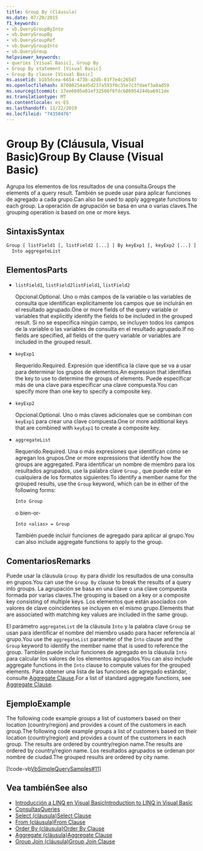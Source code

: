 ```yaml
---
title: Group By (Cláusula)
ms.date: 07/20/2015
f1_keywords:
- vb.QueryGroupByInto
- vb.QueryGroupBy
- vb.QueryGroupRef
- vb.QueryGroupInto
- vb.QueryGroup
helpviewer_keywords:
- queries [Visual Basic], Group By
- Group By statement [Visual Basic]
- Group By clause [Visual Basic]
ms.assetid: b1b5dcea-6654-473b-a2db-01f7e4c265d7
ms.openlocfilehash: 87080254ad5d237a593f0c35e7c3fdaef3a8ad59
ms.sourcegitcommit: 17ee6605e01ef32506f8fdc686954244ba6911de
ms.translationtype: MT
ms.contentlocale: es-ES
ms.lasthandoff: 11/22/2019
ms.locfileid: "74350476"
---
```

# <a name="group-by-clause-visual-basic"></a><span data-ttu-id="fb3d0-102">Group By (Cláusula, Visual Basic)</span><span class="sxs-lookup"><span data-stu-id="fb3d0-102">Group By Clause (Visual Basic)</span></span>
<span data-ttu-id="fb3d0-103">Agrupa los elementos de los resultados de una consulta.</span><span class="sxs-lookup"><span data-stu-id="fb3d0-103">Groups the elements of a query result.</span></span> <span data-ttu-id="fb3d0-104">También se puede usar para aplicar funciones de agregado a cada grupo.</span><span class="sxs-lookup"><span data-stu-id="fb3d0-104">Can also be used to apply aggregate functions to each group.</span></span> <span data-ttu-id="fb3d0-105">La operación de agrupación se basa en una o varias claves.</span><span class="sxs-lookup"><span data-stu-id="fb3d0-105">The grouping operation is based on one or more keys.</span></span>  
  
## <a name="syntax"></a><span data-ttu-id="fb3d0-106">Sintaxis</span><span class="sxs-lookup"><span data-stu-id="fb3d0-106">Syntax</span></span>  
  
```vb  
Group [ listField1 [, listField2 [...] ] By keyExp1 [, keyExp2 [...] ]  
  Into aggregateList  
```  
  
## <a name="parts"></a><span data-ttu-id="fb3d0-107">Elementos</span><span class="sxs-lookup"><span data-stu-id="fb3d0-107">Parts</span></span>  
  
- <span data-ttu-id="fb3d0-108">`listField1`, `listField2`</span><span class="sxs-lookup"><span data-stu-id="fb3d0-108">`listField1`, `listField2`</span></span>  
  
     <span data-ttu-id="fb3d0-109">Opcional.</span><span class="sxs-lookup"><span data-stu-id="fb3d0-109">Optional.</span></span> <span data-ttu-id="fb3d0-110">Uno o más campos de la variable o las variables de consulta que identifican explícitamente los campos que se incluirán en el resultado agrupado.</span><span class="sxs-lookup"><span data-stu-id="fb3d0-110">One or more fields of the query variable or variables that explicitly identify the fields to be included in the grouped result.</span></span> <span data-ttu-id="fb3d0-111">Si no se especifica ningún campo, se incluyen todos los campos de la variable o las variables de consulta en el resultado agrupado.</span><span class="sxs-lookup"><span data-stu-id="fb3d0-111">If no fields are specified, all fields of the query variable or variables are included in the grouped result.</span></span>  
  
- `keyExp1`  
  
     <span data-ttu-id="fb3d0-112">Requerido.</span><span class="sxs-lookup"><span data-stu-id="fb3d0-112">Required.</span></span> <span data-ttu-id="fb3d0-113">Expresión que identifica la clave que se va a usar para determinar los grupos de elementos.</span><span class="sxs-lookup"><span data-stu-id="fb3d0-113">An expression that identifies the key to use to determine the groups of elements.</span></span> <span data-ttu-id="fb3d0-114">Puede especificar más de una clave para especificar una clave compuesta.</span><span class="sxs-lookup"><span data-stu-id="fb3d0-114">You can specify more than one key to specify a composite key.</span></span>  
  
- `keyExp2`  
  
     <span data-ttu-id="fb3d0-115">Opcional.</span><span class="sxs-lookup"><span data-stu-id="fb3d0-115">Optional.</span></span> <span data-ttu-id="fb3d0-116">Uno o más claves adicionales que se combinan con `keyExp1` para crear una clave compuesta.</span><span class="sxs-lookup"><span data-stu-id="fb3d0-116">One or more additional keys that are combined with `keyExp1` to create a composite key.</span></span>  
  
- `aggregateList`  
  
     <span data-ttu-id="fb3d0-117">Requerido.</span><span class="sxs-lookup"><span data-stu-id="fb3d0-117">Required.</span></span> <span data-ttu-id="fb3d0-118">Una o más expresiones que identifican cómo se agregan los grupos.</span><span class="sxs-lookup"><span data-stu-id="fb3d0-118">One or more expressions that identify how the groups are aggregated.</span></span> <span data-ttu-id="fb3d0-119">Para identificar un nombre de miembro para los resultados agrupados, use la palabra clave `Group` , que puede estar en cualquiera de los formatos siguientes:</span><span class="sxs-lookup"><span data-stu-id="fb3d0-119">To identify a member name for the grouped results, use the `Group` keyword, which can be in either of the following forms:</span></span>  
  
    ```vb  
    Into Group  
    ```  
  
     <span data-ttu-id="fb3d0-120">o bien</span><span class="sxs-lookup"><span data-stu-id="fb3d0-120">-or-</span></span>  
  
    ```vb  
    Into <alias> = Group  
    ```  
  
     <span data-ttu-id="fb3d0-121">También puede incluir funciones de agregado para aplicar al grupo.</span><span class="sxs-lookup"><span data-stu-id="fb3d0-121">You can also include aggregate functions to apply to the group.</span></span>  
  
## <a name="remarks"></a><span data-ttu-id="fb3d0-122">Comentarios</span><span class="sxs-lookup"><span data-stu-id="fb3d0-122">Remarks</span></span>  
 <span data-ttu-id="fb3d0-123">Puede usar la cláusula `Group By` para dividir los resultados de una consulta en grupos.</span><span class="sxs-lookup"><span data-stu-id="fb3d0-123">You can use the `Group By` clause to break the results of a query into groups.</span></span> <span data-ttu-id="fb3d0-124">La agrupación se basa en una clave o una clave compuesta formada por varias claves.</span><span class="sxs-lookup"><span data-stu-id="fb3d0-124">The grouping is based on a key or a composite key consisting of multiple keys.</span></span> <span data-ttu-id="fb3d0-125">Los elementos que están asociados con valores de clave coincidentes se incluyen en el mismo grupo.</span><span class="sxs-lookup"><span data-stu-id="fb3d0-125">Elements that are associated with matching key values are included in the same group.</span></span>  
  
 <span data-ttu-id="fb3d0-126">El parámetro `aggregateList` de la cláusula `Into` y la palabra clave `Group` se usan para identificar el nombre del miembro usado para hacer referencia al grupo.</span><span class="sxs-lookup"><span data-stu-id="fb3d0-126">You use the `aggregateList` parameter of the `Into` clause and the `Group` keyword to identify the member name that is used to reference the group.</span></span> <span data-ttu-id="fb3d0-127">También puede incluir funciones de agregado en la cláusula `Into` para calcular los valores de los elementos agrupados.</span><span class="sxs-lookup"><span data-stu-id="fb3d0-127">You can also include aggregate functions in the `Into` clause to compute values for the grouped elements.</span></span> <span data-ttu-id="fb3d0-128">Para obtener una lista de las funciones de agregado estándar, consulte [Aggregate Clause](../../../visual-basic/language-reference/queries/aggregate-clause.md).</span><span class="sxs-lookup"><span data-stu-id="fb3d0-128">For a list of standard aggregate functions, see [Aggregate Clause](../../../visual-basic/language-reference/queries/aggregate-clause.md).</span></span>  
  
## <a name="example"></a><span data-ttu-id="fb3d0-129">Ejemplo</span><span class="sxs-lookup"><span data-stu-id="fb3d0-129">Example</span></span>  
 <span data-ttu-id="fb3d0-130">The following code example groups a list of customers based on their location (country/region) and provides a count of the customers in each group.</span><span class="sxs-lookup"><span data-stu-id="fb3d0-130">The following code example groups a list of customers based on their location (country/region) and provides a count of the customers in each group.</span></span> <span data-ttu-id="fb3d0-131">The results are ordered by country/region name.</span><span class="sxs-lookup"><span data-stu-id="fb3d0-131">The results are ordered by country/region name.</span></span> <span data-ttu-id="fb3d0-132">Los resultados agrupados se ordenan por nombre de ciudad.</span><span class="sxs-lookup"><span data-stu-id="fb3d0-132">The grouped results are ordered by city name.</span></span>  
  
 [!code-vb[VbSimpleQuerySamples#11](~/samples/snippets/visualbasic/VS_Snippets_VBCSharp/VbSimpleQuerySamples/VB/QuerySamples1.vb#11)]  
  
## <a name="see-also"></a><span data-ttu-id="fb3d0-133">Vea también</span><span class="sxs-lookup"><span data-stu-id="fb3d0-133">See also</span></span>

- [<span data-ttu-id="fb3d0-134">Introducción a LINQ en Visual Basic</span><span class="sxs-lookup"><span data-stu-id="fb3d0-134">Introduction to LINQ in Visual Basic</span></span>](../../../visual-basic/programming-guide/language-features/linq/introduction-to-linq.md)
- [<span data-ttu-id="fb3d0-135">Consultas</span><span class="sxs-lookup"><span data-stu-id="fb3d0-135">Queries</span></span>](../../../visual-basic/language-reference/queries/index.md)
- [<span data-ttu-id="fb3d0-136">Select (cláusula)</span><span class="sxs-lookup"><span data-stu-id="fb3d0-136">Select Clause</span></span>](../../../visual-basic/language-reference/queries/select-clause.md)
- [<span data-ttu-id="fb3d0-137">From (cláusula)</span><span class="sxs-lookup"><span data-stu-id="fb3d0-137">From Clause</span></span>](../../../visual-basic/language-reference/queries/from-clause.md)
- [<span data-ttu-id="fb3d0-138">Order By (cláusula)</span><span class="sxs-lookup"><span data-stu-id="fb3d0-138">Order By Clause</span></span>](../../../visual-basic/language-reference/queries/order-by-clause.md)
- [<span data-ttu-id="fb3d0-139">Aggregate (cláusula)</span><span class="sxs-lookup"><span data-stu-id="fb3d0-139">Aggregate Clause</span></span>](../../../visual-basic/language-reference/queries/aggregate-clause.md)
- [<span data-ttu-id="fb3d0-140">Group Join (cláusula)</span><span class="sxs-lookup"><span data-stu-id="fb3d0-140">Group Join Clause</span></span>](../../../visual-basic/language-reference/queries/group-join-clause.md)
